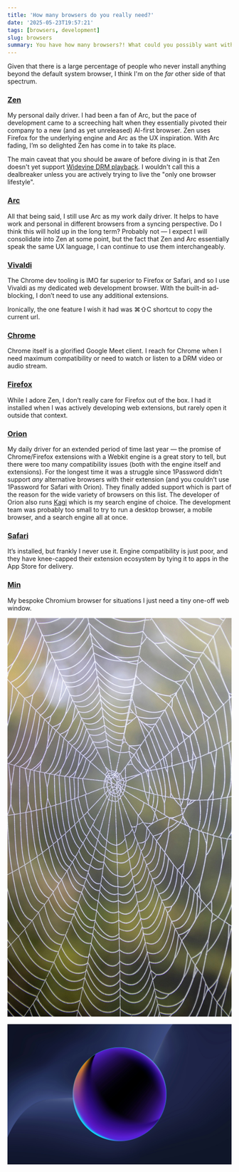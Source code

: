 ```yaml
---
title: 'How many browsers do you really need?'
date: '2025-05-23T19:57:21'
tags: [browsers, development]
slug: browsers
summary: You have how many browsers?! What could you possibly want with all of them?
---
```


Given that there is a large percentage of people who never install anything beyond the default system browser, I think I'm on the *far* other side of that spectrum.

### [Zen](https://zen-browser.app/)

My personal daily driver. I had been a fan of Arc, but the pace of development came to a screeching halt when they essentially pivoted their company to a new (and as yet unreleased) AI-first browser. Zen uses Firefox for the underlying engine and Arc as the UX inspiration.  With Arc fading, I’m so delighted Zen has come in to take its place.

The main caveat that you should be aware of before diving in is that Zen doesn't yet support [Widevine DRM playback](https://docs.zen-browser.app/faq#why-cant-zen-browser-play-drm-protected-content).  I wouldn't call this a dealbreaker unless you are actively trying to live the "only one browser lifestyle".  

### [Arc](https://arc.net)

All that being said, I still use Arc as my work daily driver.  It helps to have work and personal in different browsers from a syncing perspective.  Do I think this will hold up in the long term? Probably not — I expect I will consolidate into Zen at some point, but the fact that Zen and Arc essentially speak the same UX language, I can continue to use them interchangeably.

### [Vivaldi](https://vivaldi.com)

The Chrome dev tooling is IMO far superior to Firefox or Safari, and so I use Vivaldi as my dedicated web development browser.  With the built-in ad-blocking, I don’t need to use any additional extensions.

Ironically, the one feature I wish it had was ⌘⇧C shortcut to copy the current url.

### [Chrome](https://www.google.com/chrome/)

Chrome itself is a glorified Google Meet client.  I reach for Chrome when I need maximum compatibility or need to watch or listen to a DRM video or audio stream.

### [Firefox](https://www.mozilla.org/en-US/firefox/new/)

While I adore Zen, I don’t really care for Firefox out of the box. I had it installed when I was actively developing web extensions, but rarely open it outside that context.

### [Orion](https://kagi.com/orion/)

My daily driver for an extended period of time last year — the promise of Chrome/Firefox extensions with a Webkit engine is a great story to tell, but there were too many compatibility issues (both with the engine itself and extensions).  For the longest time it was a struggle since 1Password didn’t support *any* alternative browsers with their extension (and you couldn’t use 1Password for Safari with Orion). They finally added support which is part of the reason for the wide variety of browsers on this list.  The developer of Orion also runs [Kagi](https://kagi.com) which is my search engine of choice.  The development team was probably too small to try to run a desktop browser, a mobile browser, and a search engine all at once.

### [Safari](https://www.apple.com/safari/)

It’s installed, but frankly I never use it. Engine compatibility is just poor, and they have knee-capped their extension ecosystem by tying it to apps in the App Store for delivery.

### [Min](https://minbrowser.org)

My bespoke Chromium browser for situations I just need a tiny one-off web window.

![](assets/background.jpg "hidden")

![](assets/featured.jpg "hidden")
